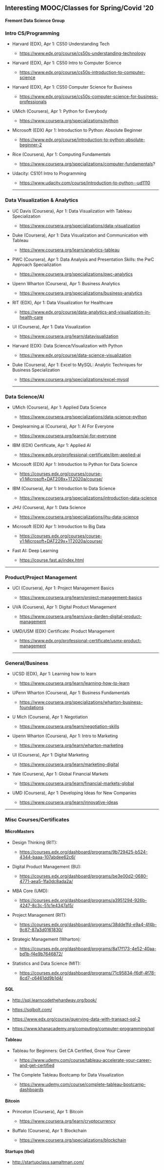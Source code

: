 ## Interesting MOOC/Classes for Spring/Covid '20
#### Fremont Data Science Group

### Intro CS/Programming

 - Harvard (EDX), Apr 1: CS50 Understanding Tech
	 - https://www.edx.org/course/cs50s-understanding-technology
	 
 - Harvard (EDX), Apr 1: CS50 Intro to Computer Science
	 - https://www.edx.org/course/cs50s-introduction-to-computer-science

 - Harvard (EDX), Apr 1: CS50 Computer Science for Business
	 - https://www.edx.org/course/cs50s-computer-science-for-business-professionals

- UMich (Coursera), Apr 1: Python for Everybody
	- https://www.coursera.org/specializations/python

- Microsoft (EDX) Apr 1: Introduction to Python: Absolute Beginner
	- https://www.edx.org/course/introduction-to-python-absolute-beginner-2

- Rice (Coursera), Apr 1: Computing Fundamentals
	- https://www.coursera.org/specializations/computer-fundamentals?

- Udacity: CS101 Intro to Programming
	- https://www.udacity.com/course/introduction-to-python--ud1110

 
  <hr>
  

### Data Visualization & Analytics

- UC Davis (Coursera), Apr 1: Data Visualization with Tableau Specialization
	- https://www.coursera.org/specializations/data-visualization

- Duke (Coursera), Apr 1: Data Visualization and Communication with Tableau
	- https://www.coursera.org/learn/analytics-tableau

- PWC (Coursera), Apr 1: Data Analysis and Presentation Skills: the PwC Approach Specialization
	- https://www.coursera.org/specializations/pwc-analytics

- Upenn Wharton (Coursera), Apr 1: Business Analytics
	- https://www.coursera.org/specializations/business-analytics

- RIT (EDX), Apr 1: Data Visualization for Healthcare
	- https://www.edx.org/course/data-analytics-and-visualization-in-health-care

- UI (Coursera), Apr 1: Data Visualization
	- https://www.coursera.org/learn/datavisualization

- Harvard (EDX): Data Science/Visualization with Python
	- https://www.edx.org/course/data-science-visualization

- Duke (Coursera), Apr 1: Excel to MySQL: Analytic Techniques for Business Specialization
	- https://www.coursera.org/specializations/excel-mysql

  

  <hr>
  
### Data Science/AI

- UMich (Coursera), Apr 1: Applied Data Science
	- https://www.coursera.org/specializations/data-science-python

- Deeplearning.ai (Coursera), Apr 1: AI For Everyone
	- https://www.coursera.org/learn/ai-for-everyone

- IBM (EDX) Certificate, Apr 1: Applied AI
	- https://www.edx.org/professional-certificate/ibm-applied-ai

- Microsoft (EDX) Apr 1: Introduction to Python for Data Science
	- https://courses.edx.org/courses/course-v1:Microsoft+DAT208x+1T2020a/course/

- IBM (Coursera), Apr 1: Introduction to Data Science
	- https://www.coursera.org/specializations/introduction-data-science

- JHU (Coursera), Apr 1: Data Science
	- https://www.coursera.org/specializations/jhu-data-science

- Microsoft (EDX) Apr 1: Introduction to Big Data
	- https://courses.edx.org/courses/course-v1:Microsoft+DAT229x+1T2020a/course/

- Fast AI: Deep Learning
	- https://course.fast.ai/index.html

<hr>

### Product/Project Management

- UCI (Coursera), Apr 1:  Project Management Basics
	- https://www.coursera.org/learn/project-management-basics

- UVA (Coursera), Apr 1: Digital Product Management
	- https://www.coursera.org/learn/uva-darden-digital-product-management

- UMD/USM (EDX) Certificate: Product Management
	- https://www.edx.org/professional-certificate/usmx-product-management

  <hr>
### General/Business

 - UCSD (EDX), Apr 1: Learning how to learn
	- https://www.coursera.org/learn/learning-how-to-learn

- UPenn Wharton (Coursera), Apr 1: Business Fundamentals
	- https://www.coursera.org/specializations/wharton-business-foundations  

- U Mich (Coursera), Apr 1: Negotiation
	- https://www.coursera.org/learn/negotiation-skills

- Upenn Wharton (Coursera), Apr 1: Intro to Marketing
	-	https://www.coursera.org/learn/wharton-marketing

- UI (Coursera), Apr 1: Digital Marketing
	- https://www.coursera.org/learn/marketing-digital

- Yale (Coursera), Apr 1: Global Financial Markets
	- https://www.coursera.org/learn/financial-markets-global

- UMD (Coursera), Apr 1: Developing Ideas for New Companies
	- https://www.coursera.org/learn/innovative-ideas

<hr>

### Misc Courses/Certificates

#### MicroMasters

- Design Thinking (RIT):
	- https://courses.edx.org/dashboard/programs/9b729425-b524-4344-baaa-107abdee62c6/

- Digital Product Management (BU):
	- https://courses.edx.org/dashboard/programs/be3e00d2-0680-4771-aea5-1fa0dc8ada2a/

- MBA Core (UMD):
	- https://courses.edx.org/dashboard/programs/a3951294-926b-4247-8c3c-51c1e4347a15/

- Project Management (RIT):
	- https://courses.edx.org/dashboard/programs/38dde1fd-e9a4-4f4b-9c87-87a3d0161830/

- Strategic Management (Wharton):
	- https://courses.edx.org/dashboard/programs/8a17f173-4e52-40aa-bd1b-f4e9b7646872/

- Statistics and Data Science (MIT): 
	- https://courses.edx.org/dashboard/programs/71c95834-f6df-4f78-8cd7-c6461dd9b1d4/

 #### SQL

- http://sql.learncodethehardway.org/book/

- https://sqlbolt.com/

- https://www.edx.org/course/querying-data-with-transact-sql-2

- https://www.khanacademy.org/computing/computer-programming/sql

 #### Tableau

- Tableau for Beginners: Get CA Certified, Grow Your Career
	- https://www.udemy.com/course/tableau-accelerate-your-career-and-get-certified

- The Complete Tableau Bootcamp for Data Visualization
	- https://www.udemy.com/course/complete-tableau-bootcamp-dashboards

  
#### Bitcoin

- Princeton (Coursera), Apr 1: Bitcoin
	- https://www.coursera.org/learn/cryptocurrency

 - Buffalo (Coursera), Apr 1: Blockchain
	 - https://www.coursera.org/specializations/blockchain

  
#### Startups (tbd)
- http://startupclass.samaltman.com/
